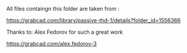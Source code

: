All files containgn this folder are taken from :

https://grabcad.com/library/passive-thd-1/details?folder_id=1556366


Thanks to: Alex Fedorov for such a great work 

https://grabcad.com/alex.fedorov-3
